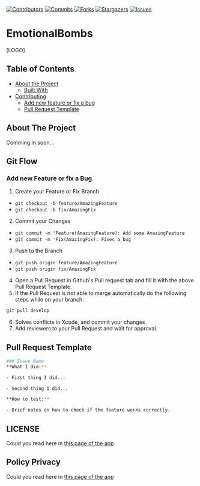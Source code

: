[![Contributors][contributors-shield]][contributors-url]
[![Commits][commits-shield]][commits-url]
[![Forks][forks-shield]][forks-url]
[![Stargazers][stars-shield]][stars-url]
[![Issues][issues-shield]][issues-url]

# EmotionalBombs

[LOGO]



<!-- PROJECT LOGO -->
<!-- <br />
<p align="center">
  <a href="https://github.com/pmrmoura/Tear">
    <img src="assets/logo.png" alt="Logo" width="108.73" height="210">
  </a>

  <h3 align="center">Tear</h3>

  <p align="center">
    An awesome iOS simulation game
    <br />
    <a href="https://github.com/pmrmoura/Tear"><strong>Explore the docs »</strong></a>
    <br />
    <br />
    <a href="https://github.com/pmrmoura/Tear">TestFlight(soon)</a>
    ·
    <a href="https://github.com/pmrmoura/Tear/issues">Report Bug</a>
    ·
    <a href="https://github.com/pmrmoura/Tear/issues">Request Feature</a>
  </p>
</p>
 -->



<!-- TABLE OF CONTENTS -->
## Table of Contents

* [About the Project](#about-the-project)
  * [Built With](#built-with)
* [Contributing](#git-flow)
  * [Add new feature or fix a bug](#add-new-feature-or-fix-a-bug)
  * [Pull Request Template](#pull-request-template)



<!-- ABOUT THE PROJECT -->
## About The Project

Comming in soon...
<!-- 
<img src="assets/Concluiu%20o%20jogo.png" alt="Logo" width="187.5" height="406"> <img src="assets/Mapa.png" alt="Logo" width="187.5" height="406">
<img src="assets/Menu%20de%20Status%201.png" alt="Logo" width="187.5" height="406">

### Built With
This section should list any major frameworks that you built your project using. Leave any add-ons/plugins for the acknowledgements section. Here are a few examples.
* [Swift](https://swift.org/)
* [SceneKit](https://developer.apple.com/documentation/scenekit/) -->

<!-- Git Flow -->
## Git Flow

### Add new Feature or fix a Bug

1. Create your Feature or Fix Branch
  * `git checkout -b feature/AmazingFeature`
  * `git checkout -b fix/AmazingFix`
2. Commit your Changes
  * `git commit -m 'Feature(AmazingFeature): Add some AmazingFeature`
  * `git commit -m 'Fix(AmazingFix): Fixes a bug`
3. Push to the Branch
  * `git push origin feature/AmazingFeature`
  * `git push origin fix/AmazingFix`
4. Open a Pull Request in Github's Pull request tab and fill it with the above Pull Request Template.
5. If the Pull Request is not able to merge automatically do the following steps while on your branch:
```sh
git pull develop
```
6. Solves conflicts in Xcode, and commit your changes
7. Add reviewers to your Pull Request and wait for approval.

## Pull Request Template
```sh
### Issue Name
**What I did:**

- First thing I did...

- Second thing I did...

**How to test:**

- Brief notes on how to check if the feature works correctly.
```


## LICENSE
Could you read here in [this page of the app](https://github.com/pmrmoura/EmotionalBombs/blob/main/LICENSE)

## Policy Privacy
Could you read here in [this page of the app](https://sites.google.com/cin.ufpe.br/emotionalbombs/privacy-policy?authuser=1)

<!-- MARKDOWN LINKS & IMAGES -->
<!-- https://www.markdownguide.org/basic-syntax/#reference-style-links -->
[contributors-shield]: https://img.shields.io/github/contributors/pmrmoura/EmotionalBombs.svg?style=flat-square
[contributors-url]: https://img.shields.io/github/contributors/pmrmoura/EmotionalBombs

[forks-shield]: https://img.shields.io/github/forks/pmrmoura/EmotionalBombs.svg?style=flat-square
[forks-url]: https://img.shields.io/github/forks/pmrmoura/EmotionalBombs
[commits-shield]: https://img.shields.io/github/last-commit/pmrmoura/EmotionalBombs.svg?style=flat-square
[commits-url]: https://img.shields.io/github/last-commit/pmrmoura/Tear
[stars-shield]: https://img.shields.io/github/stars/pmrmoura/EmotionalBombs.svg?style=flat-square
[stars-url]: https://img.shields.io/github/starts/pmrmoura/EmotionalBombs
[issues-shield]: https://img.shields.io/github/issues/pmrmoura/EmotionalBombs.svg?style=flat-square
[issues-url]: https://img.shields.io/github/issues/pmrmoura/EmotionalBombs
<!-- [product-screenshot]: images/screenshot.png -->
